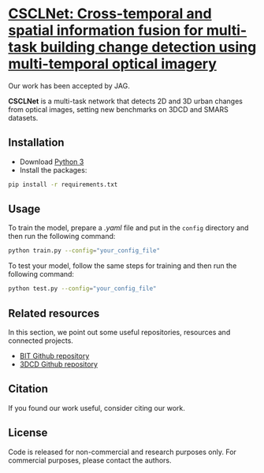 # [CSCLNet: Cross-temporal and spatial information fusion for multi-task building change detection using multi-temporal optical imagery](https://authors.elsevier.com/sd/article/S1569-8432(24)00429-1)

Our work has been accepted by JAG.

**CSCLNet** is a multi-task network that detects 2D and 3D urban changes from optical images, setting new benchmarks on 3DCD and SMARS datasets.
## Installation

- Download [Python 3](https://www.python.org/)
- Install the packages:
```bash
pip install -r requirements.txt
```

## Usage 

To train the model, prepare a *.yaml* file and put in the ```config``` directory and then run the following command:
```bash
python train.py --config="your_config_file"
```
To test your model, follow the same steps for training and then run the following command:
```bash
python test.py --config="your_config_file"
```


## Related resources

In this section, we point out some useful repositories, resources and connected projects. 

- [BIT Github repository](https://github.com/justchenhao/BIT_CD) 
- [3DCD Github repository](https://github.com/VMarsocci/3DCD)

## Citation

If you found our work useful, consider citing our work.


## License

Code is released for non-commercial and research purposes only. For commercial purposes, please contact the authors.

